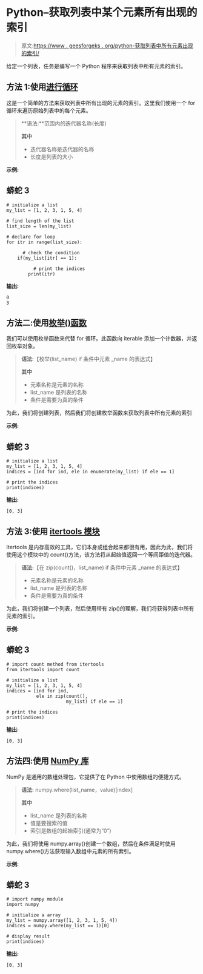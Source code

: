 # Python–获取列表中某个元素所有出现的索引

> 原文:[https://www . geesforgeks . org/python-获取列表中所有元素出现的索引/](https://www.geeksforgeeks.org/python-get-the-indices-of-all-occurrences-of-an-element-in-a-list/)

给定一个列表，任务是编写一个 Python 程序来获取列表中所有元素的索引。

## 方法 1:使用[进行循环](https://www.geeksforgeeks.org/python-for-loops/)

这是一个简单的方法来获取列表中所有出现的元素的索引。这里我们使用一个 for 循环来遍历原始列表中的每个元素。

> **语法:**范围内的迭代器名称(长度)
> 
> **其中**
> 
> *   迭代器名称是迭代器的名称
> *   长度是列表的大小

**示例:**

## 蟒蛇 3

```
# initialize a list
my_list = [1, 2, 3, 1, 5, 4]

# find length of the list
list_size = len(my_list)  

# declare for loop
for itr in range(list_size):  

      # check the condition
    if(my_list[itr] == 1):  

          # print the indices
        print(itr)  
```

**输出:**

```
0
3
```

## 方法二:使用[枚举()函数](https://www.geeksforgeeks.org/enumerate-in-python/)

我们可以使用枚举函数来代替 for 循环。此函数向 iterable 添加一个计数器，并返回枚举对象。

> **语法:**【枚举(list_name) if 条件中元素 _name 的表达式】
> 
> **其中**
> 
> *   元素名称是元素的名称
> *   list_name 是列表的名称
> *   条件是需要为真的条件

为此，我们将创建列表，然后我们将创建枚举函数来获取列表中所有元素的索引

**示例:**

## 蟒蛇 3

```
# initialize a list
my_list = [1, 2, 3, 1, 5, 4]  
indices = [ind for ind, ele in enumerate(my_list) if ele == 1]

# print the indices
print(indices)  
```

**输出:**

```
[0, 3]
```

## 方法 3:使用 [itertools 模块](https://www.geeksforgeeks.org/python-itertools/)

Itertools 是内存高效的工具，它们本身或组合起来都很有用，因此为此，我们将使用这个模块中的 count()方法，该方法将从起始值返回一个等间距值的迭代器。

> **语法:**【在 zip(count()，list_name) if 条件中元素 _name 的表达式】
> 
> *   元素名称是元素的名称
> *   list_name 是列表的名称
> *   条件是需要为真的条件

为此，我们将创建一个列表，然后使用带有 zip()的理解，我们将获得列表中所有元素的索引。

**示例:**

## 蟒蛇 3

```
# import count method from itertools
from itertools import count  

# initialize a list
my_list = [1, 2, 3, 1, 5, 4] 
indices = [ind for ind, 
           ele in zip(count(),
                      my_list) if ele == 1]

# print the indices
print(indices)  
```

**输出:**

```
[0, 3]
```

## 方法四:使用 [NumPy 库](https://www.geeksforgeeks.org/numpy-in-python-set-1-introduction/)

NumPy 是通用的数组处理包，它提供了在 Python 中使用数组的便捷方式。

> **语法:** numpy.where(list_name，value)[index]
> 
> **其中**
> 
> *   list_name 是列表的名称
> *   值是要搜索的值
> *   索引是数组的起始索引(通常为“0”)

为此，我们将使用 numpy.array()创建一个数组，然后在条件满足时使用 numpy.where()方法获取输入数组中元素的所有索引。

**示例:**

## 蟒蛇 3

```
# import numpy module
import numpy  

# initialize a array
my_list = numpy.array([1, 2, 3, 1, 5, 4])  
indices = numpy.where(my_list == 1)[0]

# display result
print(indices)  
```

**输出:**

```
[0, 3]
```